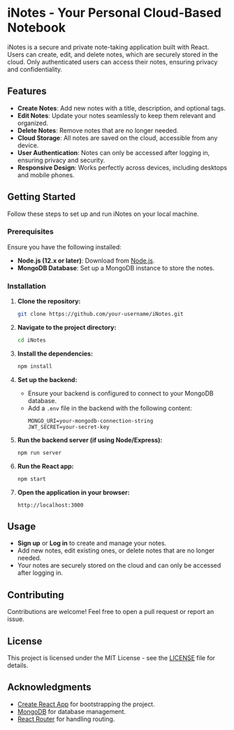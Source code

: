 # iNotes - Your Personal Cloud-Based Notebook

iNotes is a secure and private note-taking application built with React. Users can create, edit, and delete notes, which are securely stored in the cloud. Only authenticated users can access their notes, ensuring privacy and confidentiality.

## Features

- **Create Notes**: Add new notes with a title, description, and optional tags.
- **Edit Notes**: Update your notes seamlessly to keep them relevant and organized.
- **Delete Notes**: Remove notes that are no longer needed.
- **Cloud Storage**: All notes are saved on the cloud, accessible from any device.
- **User Authentication**: Notes can only be accessed after logging in, ensuring privacy and security.
- **Responsive Design**: Works perfectly across devices, including desktops and mobile phones.

## Getting Started

Follow these steps to set up and run iNotes on your local machine.

### Prerequisites

Ensure you have the following installed:

- **Node.js (12.x or later)**: Download from [Node.js](https://nodejs.org/).
- **MongoDB Database**: Set up a MongoDB instance to store the notes.

### Installation

1. **Clone the repository:**
   ```bash
   git clone https://github.com/your-username/iNotes.git
   ```

2. **Navigate to the project directory:**
   ```bash
   cd iNotes
   ```

3. **Install the dependencies:**
   ```bash
   npm install
   ```

4. **Set up the backend:**
   - Ensure your backend is configured to connect to your MongoDB database.
   - Add a `.env` file in the backend with the following content:
     ```
     MONGO_URI=your-mongodb-connection-string
     JWT_SECRET=your-secret-key
     ```

5. **Run the backend server (if using Node/Express):**
   ```bash
   npm run server
   ```

6. **Run the React app:**
   ```bash
   npm start
   ```

7. **Open the application in your browser:**
   ```
   http://localhost:3000
   ```

## Usage

- **Sign up** or **Log in** to create and manage your notes.
- Add new notes, edit existing ones, or delete notes that are no longer needed.
- Your notes are securely stored on the cloud and can only be accessed after logging in.

## Contributing

Contributions are welcome! Feel free to open a pull request or report an issue.

## License

This project is licensed under the MIT License - see the [LICENSE](LICENSE) file for details.

## Acknowledgments

- [Create React App](https://github.com/facebook/create-react-app) for bootstrapping the project.
- [MongoDB](https://www.mongodb.com/) for database management.
- [React Router](https://reactrouter.com/) for handling routing.
